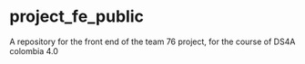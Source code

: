 # project_fe_public
A repository for the front end of the team 76 project, for the course of DS4A colombia 4.0
